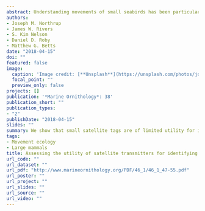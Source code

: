 ```yaml
---
abstract: Understanding movements of small seabirds has been particularly challenging due to limitations in tracking technology. As tracking devices become smaller and more powerful, and are deployed on smaller bird species, they need to be evaluated. We assessed whether small, platform terminal transmitters (PTTs; 5 g) could be used to study the nesting, movement, and foraging behaviors of the Threatened Marbled Murrelet Brachyramphus marmoratus in Oregon, US. We attached PTTs that transmitted locations and temperature measurements through the Argos satellite system to seven adult murrelets. We fit continuous-time correlated, random-walk models to location data to examine coarse movement patterns and determine whether murrelets were moving inland to potential nesting habitat. We used temperature measurements from the PTTs to examine murrelet diving patterns, indicative of foraging. Sixteen independent movements appeared to be consistent with inland movements. However, the PTT-tagged murrelets appeared to be on the ocean during nearly all of these movements, based on concurrent temperature readings. To further assess the utility of PTTs in locating murrelet nests, we deployed 3 PTTs in trees within suitable nesting habitat. Naive observers required 2-9 d to attain sufficient high-quality locations to attempt to locate these PTTs, and 4-13 h of searching to locate the exact trees. The PTTs we tested can be useful for describing coarse patterns of movement and foraging, but are not an improvement over VHF transmitters for locating nests. All of the tagged murrelets ceased movement during the course of the study. Three were found dead, and the rest were unrecoverable. We suspect that tagging negatively affected welfare of these birds. We recommend waiting for future versions of these tags that weigh less and include GPS technology before deploying them on small diving seabirds such as the Marbled Murrelet.
authors:
- Joseph M. Northrup
- James W. Rivers
- S. Kim Nelson
- Daniel D. Roby
- Matthew G. Betts
date: "2018-04-15"
doi: ""
featured: false
image:
  caption: 'Image credit: [**Unsplash**](https://unsplash.com/photos/jdD8gXaTZsc)'
  focal_point: ""
  preview_only: false
projects: []
publication: '*Marine Ornithology*: 38'
publication_short: ""
publication_types:
- "2"
publishDate: "2018-04-15"
slides: ""
summary: We show that small satellite tags are of limited utility for identifying nesting locations for the Marbled Murrelet. 
tags:
- Movement ecology
- Large mammals
title: Assessing the utility of satellite transmitters for identifying nest locations and foraging behavior of the threatened Marbled Murrelet Brachyramphus marmoratus
url_code: ""
url_dataset: ""
url_pdf: "http://www.marineornithology.org/PDF/46_1/46_1_47-55.pdf"
url_poster: ""
url_project: ""
url_slides: ""
url_source: ""
url_video: ""
---
```




